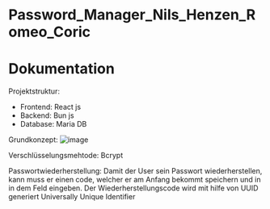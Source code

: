 # Password_Manager_Nils_Henzen_Romeo_Coric
# Dokumentation
Projektstruktur:
- Frontend: React js
- Backend: Bun js
- Database: Maria DB


Grundkonzept:
![image](https://github.com/rcoric3/Password_Manager_Nils_Henzen_Romeo_Coric/assets/108061556/d358dd15-516b-483b-8e01-f7bb1d13b0b7)

Verschlüsselungsmehtode:
Bcrypt


Passwortwiederherstellung:
Damit der User sein Passwort wiederherstellen, kann muss er einen code, welcher er am Anfang bekommt speichern und in in dem Feld eingeben. Der Wiederherstellungscode wird mit hilfe von UUID generiert Universally Unique Identifier
